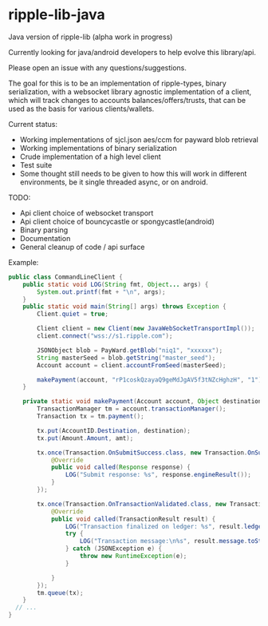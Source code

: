 ripple-lib-java
===============

Java version of ripple-lib (alpha work in progress)

Currently looking for java/android developers to help evolve this library/api.

Please open an issue with any questions/suggestions.

The goal for this is to be an implementation of ripple-types, binary
serialization, with a websocket library agnostic implementation of a client,
which will track changes to accounts balances/offers/trusts, that can be used as
the basis for various clients/wallets.

Current status:

  - Working implementations of sjcl.json aes/ccm for payward blob retrieval
  - Working implementations of binary serialization
  - Crude implementation of a high level client
  - Test suite
  - Some thought still needs to be given to how this will work in different
    environments, be it single threaded async, or on android.

TODO:
  - Api client choice of websocket transport
  - Api client choice of bouncycastle or spongycastle(android)
  - Binary parsing
  - Documentation
  - General cleanup of code / api surface
  

Example:
  
  ```java
  public class CommandLineClient {
      public static void LOG(String fmt, Object... args) {
          System.out.printf(fmt + "\n", args);
      }
      public static void main(String[] args) throws Exception {
          Client.quiet = true;

          Client client = new Client(new JavaWebSocketTransportImpl());
          client.connect("wss://s1.ripple.com");

          JSONObject blob = PayWard.getBlob("niq1", "xxxxxx");
          String masterSeed = blob.getString("master_seed");
          Account account = client.accountFromSeed(masterSeed);

          makePayment(account, "rP1coskQzayaQ9geMdJgAV5f3tNZcHghzH", "1");
      }

      private static void makePayment(Account account, Object destination, String amt) {
          TransactionManager tm = account.transactionManager();
          Transaction tx = tm.payment();

          tx.put(AccountID.Destination, destination);
          tx.put(Amount.Amount, amt);

          tx.once(Transaction.OnSubmitSuccess.class, new Transaction.OnSubmitSuccess() {
              @Override
              public void called(Response response) {
                  LOG("Submit response: %s", response.engineResult());
              }
          });

          tx.once(Transaction.OnTransactionValidated.class, new Transaction.OnTransactionValidated() {
              @Override
              public void called(TransactionResult result) {
                  LOG("Transaction finalized on ledger: %s", result.ledgerIndex);
                  try {
                      LOG("Transaction message:\n%s", result.message.toString(4));
                  } catch (JSONException e) {
                      throw new RuntimeException(e);
                  }

              }
          });
          tm.queue(tx);
      }
    // ...
  }
  
  ```
